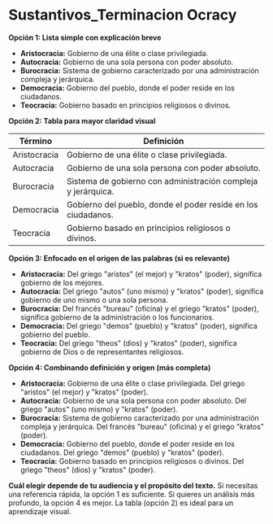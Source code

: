 # Sustantivos_Terminacion Ocracy



**Opción 1: Lista simple con explicación breve**

*   **Aristocracia:** Gobierno de una élite o clase privilegiada.
*   **Autocracia:** Gobierno de una sola persona con poder absoluto.
*   **Burocracia:** Sistema de gobierno caracterizado por una administración compleja y jerárquica.
*   **Democracia:** Gobierno del pueblo, donde el poder reside en los ciudadanos.
*   **Teocracia:** Gobierno basado en principios religiosos o divinos.

**Opción 2: Tabla para mayor claridad visual**

| Término       | Definición                                                                  |
| ------------- | --------------------------------------------------------------------------- |
| Aristocracia  | Gobierno de una élite o clase privilegiada.                               |
| Autocracia    | Gobierno de una sola persona con poder absoluto.                           |
| Burocracia    | Sistema de gobierno con administración compleja y jerárquica.               |
| Democracia    | Gobierno del pueblo, donde el poder reside en los ciudadanos.              |
| Teocracia     | Gobierno basado en principios religiosos o divinos.                          |

**Opción 3: Enfocado en el origen de las palabras (si es relevante)**

*   **Aristocracia:** Del griego "aristos" (el mejor) y "kratos" (poder), significa gobierno de los mejores.
*   **Autocracia:** Del griego "autos" (uno mismo) y "kratos" (poder), significa gobierno de uno mismo o una sola persona.
*   **Burocracia:** Del francés "bureau" (oficina) y el griego "kratos" (poder), significa gobierno de la administración o los funcionarios.
*   **Democracia:** Del griego "demos" (pueblo) y "kratos" (poder), significa gobierno del pueblo.
*   **Teocracia:** Del griego "theos" (dios) y "kratos" (poder), significa gobierno de Dios o de representantes religiosos.

**Opción 4: Combinando definición y origen (más completa)**

*   **Aristocracia:** Gobierno de una élite o clase privilegiada.  Del griego "aristos" (el mejor) y "kratos" (poder).
*   **Autocracia:** Gobierno de una sola persona con poder absoluto.  Del griego "autos" (uno mismo) y "kratos" (poder).
*   **Burocracia:** Sistema de gobierno caracterizado por una administración compleja y jerárquica. Del francés "bureau" (oficina) y el griego "kratos" (poder).
*   **Democracia:** Gobierno del pueblo, donde el poder reside en los ciudadanos. Del griego "demos" (pueblo) y "kratos" (poder).
*   **Teocracia:** Gobierno basado en principios religiosos o divinos. Del griego "theos" (dios) y "kratos" (poder).

**Cuál elegir depende de tu audiencia y el propósito del texto.**  Si necesitas una referencia rápida, la opción 1 es suficiente. Si quieres un análisis más profundo, la opción 4 es mejor. La tabla (opción 2) es ideal para un aprendizaje visual.
